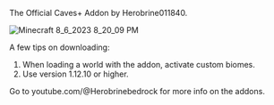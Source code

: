 The Official Caves+ Addon by Herobrine011840.

![Minecraft 8_6_2023 8_20_09 PM](https://github.com/Herobrine011840/Big-Trees-Addon-for-Minecraft-Bedrock/assets/139717119/81570614-3cab-4ecd-8aa3-d3b3e2dfb061)

A few tips on downloading:
1. When loading a world with the addon, activate custom biomes.
3. Use version 1.12.10 or higher.

Go to youtube.com/@Herobrinebedrock for more info on the addons.
